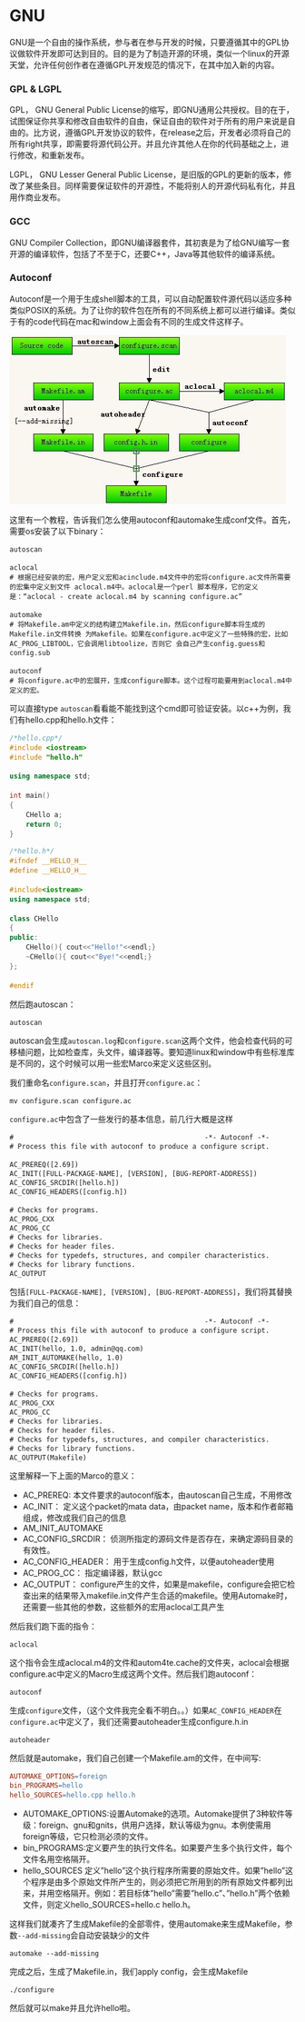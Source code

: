# GNU
GNU是一个自由的操作系统，参与者在参与开发的时候，只要遵循其中的GPL协议做软件开发即可达到目的。目的是为了制造开源的环境，类似一个linux的开源天堂，允许任何创作者在遵循GPL开发规范的情况下，在其中加入新的内容。

### GPL & LGPL
GPL， GNU General Public License的缩写，即GNU通用公共授权。目的在于，试图保证你共享和修改自由软件的自由，保证自由的软件对于所有的用户来说是自由的。比方说，遵循GPL开发协议的软件，在release之后，开发者必须将自己的所有right共享，即需要将源代码公开。并且允许其他人在你的代码基础之上，进行修改，和重新发布。

LGPL， GNU Lesser General Public License，是旧版的GPL的更新的版本，修改了某些条目。同样需要保证软件的开源性，不能将别人的开源代码私有化，并且用作商业发布。

### GCC
GNU Compiler Collection，即GNU编译器套件，其初衷是为了给GNU编写一套开源的编译软件，包括了不至于C，还要C++，Java等其他软件的编译系统。

### Autoconf
Autoconf是一个用于生成shell脚本的工具，可以自动配置软件源代码以适应多种类似POSIX的系统。为了让你的软件包在所有的不同系统上都可以进行编译。类似于有的code代码在mac和window上面会有不同的生成文件这样子。

<img src = "https://github.com/mingming741/RenneNotes/blob/master/Resource/Image/automake.jpg"/>

这里有一个教程，告诉我们怎么使用autoconf和automake生成conf文件。首先，需要os安装了以下binary：
```console
autoscan 

aclocal 
# 根据已经安装的宏，用户定义宏和acinclude.m4文件中的宏将configure.ac文件所需要的宏集中定义到文件 aclocal.m4中。aclocal是一个perl 脚本程序，它的定义是：“aclocal - create aclocal.m4 by scanning configure.ac”

automake 
# 将Makefile.am中定义的结构建立Makefile.in，然后configure脚本将生成的Makefile.in文件转换 为Makefile。如果在configure.ac中定义了一些特殊的宏，比如AC_PROG_LIBTOOL，它会调用libtoolize，否则它 会自己产生config.guess和config.sub

autoconf 
# 将configure.ac中的宏展开，生成configure脚本。这个过程可能要用到aclocal.m4中定义的宏。
```
可以直接type `autoscan`看看能不能找到这个cmd即可验证安装。以c++为例，我们有hello.cpp和hello.h文件：
```c++
/*hello.cpp*/
#include <iostream>
#include "hello.h"

using namespace std;

int main()
{
    CHello a;
    return 0;
}
```
```c++
/*hello.h*/
#ifndef __HELLO_H__
#define __HELLO_H__

#include<iostream>
using namespace std;

class CHello
{
public:
    CHello(){ cout<<"Hello!"<<endl;}
    ~CHello(){ cout<<"Bye!"<<endl;}
};

#endif
```
然后跑autoscan：
```console
autoscan
```
autoscan会生成`autoscan.log`和`configure.scan`这两个文件，他会检查代码的可移植问题，比如检查库，头文件，编译器等。要知道linux和window中有些标准库是不同的，这个时候可以用一些宏Marco来定义这些区别。

我们重命名`configure.scan`，并且打开`configure.ac`：
```console
mv configure.scan configure.ac
```
`configure.ac`中包含了一些发行的基本信息，前几行大概是这样
```
#                                               -*- Autoconf -*-
# Process this file with autoconf to produce a configure script.

AC_PREREQ([2.69])
AC_INIT([FULL-PACKAGE-NAME], [VERSION], [BUG-REPORT-ADDRESS])
AC_CONFIG_SRCDIR([hello.h])
AC_CONFIG_HEADERS([config.h])

# Checks for programs.
AC_PROG_CXX
AC_PROG_CC
# Checks for libraries.
# Checks for header files.
# Checks for typedefs, structures, and compiler characteristics.
# Checks for library functions.
AC_OUTPUT
```
包括`[FULL-PACKAGE-NAME], [VERSION], [BUG-REPORT-ADDRESS]`，我们将其替换为我们自己的信息：
```
#                                               -*- Autoconf -*-
# Process this file with autoconf to produce a configure script.
AC_PREREQ([2.69])
AC_INIT(hello, 1.0, admin@qq.com)
AM_INIT_AUTOMAKE(hello, 1.0)
AC_CONFIG_SRCDIR([hello.h])
AC_CONFIG_HEADERS([config.h])

# Checks for programs.
AC_PROG_CXX
AC_PROG_CC
# Checks for libraries.
# Checks for header files.
# Checks for typedefs, structures, and compiler characteristics.
# Checks for library functions.
AC_OUTPUT(Makefile)
```
这里解释一下上面的Marco的意义：
* AC_PREREQ: 本文件要求的autoconf版本，由autoscan自己生成，不用修改
* AC_INIT： 定义这个packet的mata data，由packet name，版本和作者邮箱组成，修改成我们自己的信息
* AM_INIT_AUTOMAKE
* AC_CONFIG_SRCDIR： 侦测所指定的源码文件是否存在，来确定源码目录的有效性。
* AC_CONFIG_HEADER： 用于生成config.h文件，以便autoheader使用
* AC_PROG_CC： 指定编译器，默认gcc
* AC_OUTPUT： configure产生的文件，如果是makefile，configure会把它检查出来的结果带入makefile.in文件产生合适的makefile。使用Automake时，还需要一些其他的参数，这些额外的宏用aclocal工具产生

然后我们跑下面的指令：
```console
aclocal
```
这个指令会生成aclocal.m4的文件和autom4te.cache的文件夹，aclocal会根据configure.ac中定义的Macro生成这两个文件。然后我们跑autoconf：
```console
autoconf
```
生成`configure`文件，（这个文件我完全看不明白。。）如果`AC_CONFIG_HEADER`在`configure.ac`中定义了，我们还需要autoheader生成configure.h.in
```console
autoheader
```
然后就是automake，我们自己创建一个Makefile.am的文件，在中间写:
```makefile
AUTOMAKE_OPTIONS=foreign 
bin_PROGRAMS=hello 
hello_SOURCES=hello.cpp hello.h
```
* AUTOMAKE_OPTIONS:设置Automake的选项。Automake提供了3种软件等级：foreign、gnu和gnits，供用户选择，默认等级为gnu。本例使需用foreign等级，它只检测必须的文件。
* bin_PROGRAMS:定义要产生的执行文件名。如果要产生多个执行文件，每个文件名用空格隔开。
* hello_SOURCES 定义”hello”这个执行程序所需要的原始文件。如果”hello”这个程序是由多个原始文件所产生的，则必须把它所用到的所有原始文件都列出来，并用空格隔开。例如：若目标体”hello”需要”hello.c”、”hello.h”两个依赖文件，则定义hello_SOURCES=hello.c hello.h。

这样我们就凑齐了生成Makefile的全部零件，使用automake来生成Makefile，参数`--add-missing`会自动安装缺少的文件
```console
automake --add-missing
```
完成之后，生成了Makefile.in，我们apply config，会生成Makefile
```
./configure
```
然后就可以make并且允许hello啦。





